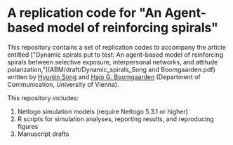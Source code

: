 # A replication code for "An Agent-based model of reinforcing spirals"
This repository contains a set of replication codes to accompany the article entitled ["Dynamic spirals put to test: An agent-based model of reinforcing spirals between selective exposure, interpersonal networks, and attitude polarization,"](ABM/draft/Dynamic_spirals_Song and Boomgaarden.pdf) written by [Hyunjin Song](https://www.hyunjinsong.com) and [Hajo G. Boomgaarden](https://http://www.hajoboomgaarden.com/Hajo_Boomgaarden/Work.html) (Department of Communication, University of Vienna).

This repository includes:

1. Netlogo simulation models (require Netlogo 5.3.1 or higher)
2. R scripts for simulation analyses, reporting results, and reproducing figures
3. Manuscript drafts 

